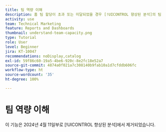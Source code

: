 ```yaml
---
title: 팀 역량 이해
description: 홈 팀 할당이 초과 또는 미달되었을 경우 [!UICONTROL 향상된 분석]의 팀 역량 차트가 어떻게 표시되는지 알아봅니다.
activity: use
team: Technical Marketing
feature: Reports and Dashboards
thumbnail: understand-team-capacity.png
type: Tutorial
role: User
level: Beginner
jira: KT-10047
recommendations: noDisplay,catalog
exl-id: 59f86c60-19a5-4be6-920c-8e2fc18e52a7
source-git-commit: 4874a0f021a7c308140b9fab10a1d7cfddb606fc
workflow-type: ht
source-wordcount: '35'
ht-degree: 100%

---
```


# 팀 역량 이해

이 기능은 2024년 4월 11일부로 [!UICONTROL 향상된 분석]에서 제거되었습니다.
